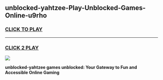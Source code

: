 
## unblocked-yahtzee-Play-Unblocked-Games-Online-u9rho
<h3>
<a href="https://premium76.site?title=unblocked-yahtzee&ref=25A">CLICK TO PLAY</a></h3>
<hr>

<h3>
<a href="https://premium76.site?title=unblocked-yahtzee&ref=25A">CLICK 2 PLAY</a>
  
</h3>

<a href="https://premium76.site?title=unblocked-yahtzee&ref=25A"><img src="https://clearcache.store/games.png"></a>


**unblocked-yahtzee games unblocked: Your Gateway to Fun and Accessible Online Gaming**
